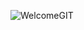 ![WelcomeGIT](https://user-images.githubusercontent.com/69964858/204153562-68596c7b-2468-4d94-8ed3-c6afe9aa9741.png)
